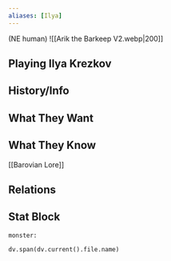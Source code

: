 ```yaml
---
aliases: [Ilya]
---
```

(NE human)
![[Arik the Barkeep V2.webp|200]]
## Playing Ilya Krezkov

## History/Info

## What They Want

## What They Know
[[Barovian Lore]]

## Relations

## Stat Block

```statblock
monster:
```

```dataviewjs
dv.span(dv.current().file.name)
```
